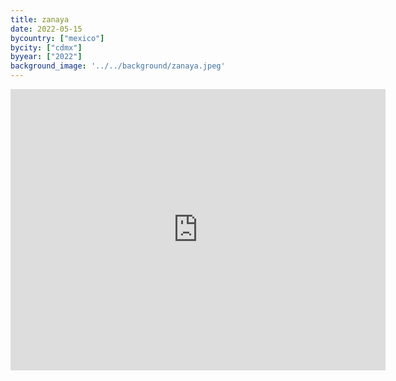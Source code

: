 ```yaml
---
title: zanaya
date: 2022-05-15
bycountry: ["mexico"]
bycity: ["cdmx"]
byyear: ["2022"]
background_image: '../../background/zanaya.jpeg'
---
```


<iframe src="https://www.google.com/maps/embed?pb=!1m18!1m12!1m3!1d3762.751061244325!2d-99.1740614!3d19.423159!2m3!1f0!2f0!3f0!3m2!1i1024!2i768!4f13.1!3m3!1m2!1s0x85d1ff4ed9780ee3%3A0x15eac6f8c535815e!2sZanaya!5e0!3m2!1sen!2sus!4v1701983635675!5m2!1sen!2sus" width="600" height="450" style="border:0;" allowfullscreen="" loading="lazy" referrerpolicy="no-referrer-when-downgrade"></iframe>
